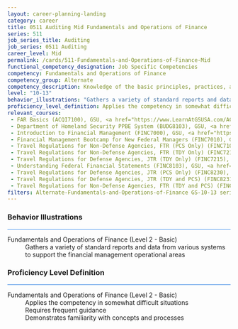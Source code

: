 ```yaml
---
layout: career-planning-landing
category: career
title: 0511 Auditing Mid Fundamentals and Operations of Finance
series: 511
job_series_title: Auditing
job_series: 0511 Auditing
career_level: Mid
permalink: /cards/511-Fundamentals-and-Operations-of-Finance-Mid
functional_competency_designation: Job Specific Competencies
competency: Fundamentals and Operations of Finance
competency_group: Alternate
competency_description: Knowledge of the basic principles, practices, and methods of financial management to include requisitions, apportionments, allotments, investments, fiscal management, activity reporting, and fiscal year guidelines.
level: "10-13"
behavior_illustrations: "Gathers a variety of standard reports and data from various systems to support the financial management operational areas"
proficiency_level_definition: Applies the competency in somewhat difficult situations ? Requires frequent guidance ? Demonstrates familiarity with concepts and processes 
relevant_courses: 
 - FAR Basics (ACQI7100), GSU, <a href="https://www.LearnAtGSUSA.com/ACQI7106">https://www.LearnAtGSUSA.com/ACQI7106</a>
 - Department of Homeland Security PPBE System (BUDG8103), GSU, <a href="https://www.LearnAtGSUSA.com/BUDG8105">https://www.LearnAtGSUSA.com/BUDG8105</a>
 - Introduction to Financial Management (FINC7000), GSU, <a href="https://www.LearnAtGSUSA.com/FINC7006">https://www.LearnAtGSUSA.com/FINC7006</a>
 - Financial Management Bootcamp for New Federal Managers (FINC7010), GSU, <a href="https://www.LearnAtGSUSA.com/FINC7016">https://www.LearnAtGSUSA.com/FINC7016</a>
 - Travel Regulations for Non-Defense Agencies, FTR (PCS Only) (FINC7104), GSU, <a href="https://www.LearnAtGSUSA.com/FINC7110">https://www.LearnAtGSUSA.com/FINC7110</a>
 - Travel Regulations for Non-Defense Agencies, FTR (TDY Only) (FINC7213), GSU, <a href="https://www.LearnAtGSUSA.com/FINC7219">https://www.LearnAtGSUSA.com/FINC7219</a>
 - Travel Regulations for Defense Agencies, JTR (TDY Only) (FINC7215), GSU, <a href="https://www.LearnAtGSUSA.com/FINC7221">https://www.LearnAtGSUSA.com/FINC7221</a>
 - Understanding Federal Financial Statements (FINC8103), GSU, <a href="https://www.LearnAtGSUSA.com/FINC8105">https://www.LearnAtGSUSA.com/FINC8105</a>
 - Travel Regulations for Defense Agencies, JTR (PCS Only) (FINC8230), GSU, <a href="https://www.LearnAtGSUSA.com/FINC8236">https://www.LearnAtGSUSA.com/FINC8236</a>
 - Travel Regulations for Defense Agencies, JTR (TDY and PCS) (FINC8231), GSU, <a href="https://www.LearnAtGSUSA.com/FINC8237">https://www.LearnAtGSUSA.com/FINC8237</a>
 - Travel Regulations for Non-Defense Agencies, FTR (TDY and PCS) (FINC8232), GSU, <a href="https://www.LearnAtGSUSA.com/FINC8238">https://www.LearnAtGSUSA.com/FINC8238</a>
filters: Alternate-Fundamentals-and-Operations-of-Finance GS-10-13 series-0511
---
```


<div class="desktop:grid-col-6 margin-y-3">
  <div class="border-top-2 bg-white padding-3 shadow-5 height-full members-hover border-1px button-border border-top-blue radius-lg card-text-color">
    <h3>Behavior Illustrations</h3>
    <hr style="background-color: #2680EB !important;"/>
    <dl class="text-base card-content-color"><dt>Fundamentals and Operations of Finance (Level 2 - Basic)</dt><dd>Gathers a variety of standard reports and data from various systems to support the financial management operational areas</dd></dl>
  </div>
</div>
<div class="desktop:grid-col-6 margin-y-3">
  <div class="border-top-2 bg-white padding-3 shadow-5 height-full members-hover border-1px button-border border-top-blue radius-lg card-text-color">
    <h3>Proficiency Level Definition</h3>
     <hr style="background-color: #1b75e0 !important;"/>
    <dl class="text-base card-content-color"><dt>Fundamentals and Operations of Finance (Level 2 - Basic)</dt><dd>Applies the competency in somewhat difficult situations </dd><dd> Requires frequent guidance </dd><dd> Demonstrates familiarity with concepts and processes </dd></dl>
  </div>
</div>